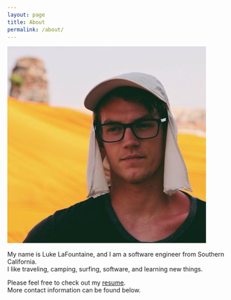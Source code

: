 ```yaml
---
layout: page
title: About
permalink: /about/
---
```


![](/assets/about/profilepic.jpg)

My name is Luke LaFountaine, and I am a software engineer from Southern California.  
I like traveling, camping, surfing, software, and learning new things.

Please feel free to check out my [resume](/assets/resume2016.pdf).  
More contact information can be found below.